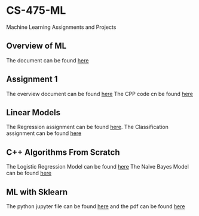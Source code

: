 # CS-475-ML
Machine Learning Assignments and Projects
## Overview of ML 
The document can be found [here](https://github.com/mdyahassan/CS-475-ML/blob/main/Overview%20%20of%20ML%20.pdf)
## Assignment 1
The overview document can be found [here](https://github.com/mdyahassan/CS-475-ML/blob/main/Overview%20document%20-%20Asignment%201%20.pdf)
The CPP code cn be found [here](https://github.com/mdyahassan/CS-475-ML/blob/main/Assignment1main.cp)
## Linear Models
The Regression assignment can be found [here](https://github.com/mdyahassan/CS-475-ML/blob/main/Regression.pdf).
The Classification assignment can be found [here](https://github.com/mdyahassan/CS-475-ML/blob/main/Classification.pdf)
## C++ Algorithms From Scratch
The Logistic Regression Model can be found [here](https://github.com/mdyahassan/CS-475-ML/blob/main/LinearRegression.cpp)
The Naive Bayes Model can be found [here](https://github.com/mdyahassan/CS-475-ML/blob/main/main.cpp)
## ML with Sklearn
The python jupyter file can be found [here](https://github.com/mdyahassan/CS-475-ML/blob/main/ML.ipynb) and the pdf can be found [here](https://github.com/mdyahassan/CS-475-ML/blob/main/Untitled.pdf)
